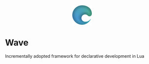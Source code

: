 <p align="center" width="100%">
  <img height="64em" src="/logo_64px.png" alt="Wave logo">
</p>

# Wave
Incrementally adopted framework for declarative development in Lua
